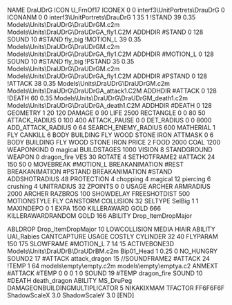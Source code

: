 NAME DraUDrG
ICON U_FrnOf17
ICONEX 0 0 interf3\UnitPortrets\DrauDrG 0
ICONANM 0 0 interf3\UnitPortrets\DrauDrG 1 35 1
!STAND         39 0.35 Models\Units\DraUDrG\DraUDrGM.c2m Models\Units\DraUDrG\DraUDrGA_fly1.C2M
ADDHDIR #STAND 0 128
SOUND 10 #STAND fly_big
!MOTION_L      39 0.35 Models\Units\DraUDrG\DraUDrGM.c2m Models\Units\DraUDrG\DraUDrGA_fly1.C2M
ADDHDIR #MOTION_L 0 128
SOUND 10 #STAND fly_big
!PSTAND        35  0.35 Models\Units\DraUDrG\DraUDrGM.c2m Models\Units\DraUDrG\DraUDrGA_fly1.C2M
ADDHDIR #PSTAND 0 128 
!ATTACK        38 0.35 Models\Units\DraUDrG\DraUDrGM.c2m Models\Units\DraUDrG\DraUDrGA_attack1.C2M
ADDHDIR #ATTACK 0 128 
!DEATH         60 0.35 Models\Units\DraUDrG\DraUDrGM_death1.c2m Models\Units\DraUDrG\DraUDrGA_death1.C2M
ADDHDIR #DEATH 0 128
GEOMETRY 1 20 120
DAMAGE   0 90
LIFE     2500
RECTANGLE 0 0 80 50
ATTACK_RADIUS 0 100 400
ATTACK_PAUSE 0 0
DET_RADIUS 0 0 8000
ADD_ATTACK_RADIUS 0 64
SEARCH_ENEMY_RADIUS 600
MATHERIAL 1 FLY
CANKILL 6 BODY BUILDING FLY WOOD STONE IRON
ATTMASK 0 6 BODY BUILDING FLY WOOD STONE IRON
PRICE 2 FOOD 2000 COAL 1200
WEAPONKIND 0 magical
BUILDSTAGES 1000
VISION 8
STANDGROUND
WEAPON 			0 dragon_fire
VES 30
ROTATE 4
SETHOTFRAME2 #ATTACK 24 150 50 0
MOVEBREAK #MOTION_L
BREAKANIMATION #REST
BREAKANIMATION #PSTAND
BREAKANIMATION #STAND
ADDSHOTRADIUS 48
PROTECTION 4 chopping 4 magical 12 piercing 6 crushing 4
UNITRADIUS 32
ZPOINTS 0 0
USAGE ARCHER
ARMRADIUS 		2000
ARCHER
RAZBROS 100
SHOWDELAY
FREESHOTDIST 500
MOTIONSTYLE FLY
CANSTORM
COLLISION 32
SELTYPE SelBig 1 1
MAXINDEPO 0 1
EXPA 1500
KILLERAWARD             GOLD 666
KILLERAWARDRANDOM       GOLD 166
ABILITY Drop_ItemDropMajor

ABLDROP Drop_ItemDropMajor 10
LOWCOLLISION
MEDIA HIAIR
ABILITY	UAI_Rabies
CANTCAPTURE
USAGE COSTLY
CYLINDER 32 40
FLYPARAM 150 175
SLOWFRAME #MOTION_L 7 14 15
ACTIVEBONE3D Models\Units\DraUDrB\DraUDrBM.c2m Bip01_Head 1 0.25 0
NO_HUNGRY
SOUND2 17 #ATTACK attack_dragon 15
//SOUNDFRAME2 #ATTACK 24
!TEMP  1 64 models\empty\empty.c2m models\empty\emptya.c2
ANMEXT #ATTACK #TEMP 0 0 0 1 0
SOUND 19 #TEMP dragon_fire
SOUND 10 #DEATH death_dragon
ABILITY MS_DruPeg
DAMAGEONBUILDINGMULTIPLICATOR 5
NIKAKIXMAM
TFACTOR FF6F6F6F
ShadowScaleX 3.0
ShadowScaleY 3.0
[END]
